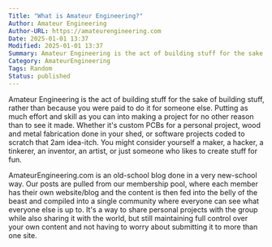 ```yaml
---
Title: "What is Amateur Engineering?"
Author: Amateur Engineering
Author-URL: https://amateurengineering.com
Date: 2025-01-01 13:37
Modified: 2025-01-01 13:37
Summary: Amateur Engineering is the act of building stuff for the sake of building stuff, rather than because you were paid to do it for someone else. Putting as much effort and skill as you can into making a project for no other reason than to see it made. This article explains the goals behind AmateurEngineering.com, and more about what we mean when we refer to Amateur Engineering as a phrase.
Category: AmateurEngineering
Tags: Random
Status: published
---
```


Amateur Engineering is the act of building stuff for the sake of building stuff, rather than because you were paid to do it for someone else. Putting as much effort and skill as you can into making a project for no other reason than to see it made. Whether it's custom PCBs for a personal project, wood and metal fabrication done in your shed, or software projects coded to scratch that 2am idea-itch. You might consider yourself a maker, a hacker, a tinkerer, an inventor, an artist, or just someone who likes to create stuff for fun.

AmateurEngineering.com is an old-school blog done in a very new-school way. Our posts are pulled from our membership pool, where each member has their own website/blog and the content is then fed into the belly of the beast and compiled into a single community where everyone can see what everyone else is up to. It's a way to share personal projects with the group while also sharing it with the world, but still maintaining full control over your own content and not having to worry about submitting it to more than one site.
